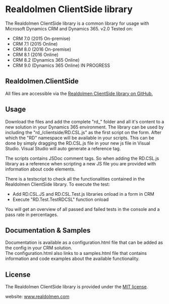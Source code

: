 <html>
<head>
</head>
<body>
<h1>Realdolmen ClientSide library</h1>
<p>The Realdolmen ClientSide library is a common library for usage with Microsoft Dynamics CRM and Dynamics 365. v2.0 Tested on: </br>
<ul>
	<li>CRM 7.0 (2015 On-premise)</li>
	<li>CRM 7.1 (2015 Online)</li>
	<li>CRM 8.0 (2016 On-premise)</li>
	<li>CRM 8.1 (2016 Online)</li>
	<li>CRM 8.2 (Dynamics 365 Online)</li>
	<li>CRM 9.0 (Dynamics 365 Online) IN PROGRESS</li>
</ul>
</p>
<h2>Realdolmen.ClientSide</h2>
<p>
All files are accessible via the 
<a href="https://github.com/Realdolmen365/Realdolmen.ClientSideLibrary">Realdolmen ClientSide library on GitHub.</a>
</p>
<h2>Usage</h2>
<p>
Download the files and add the complete "rd_" folder and all it's content to a new solution in your Dynamics 365 environment.
The library can be used by including the "rd_/clientside/RD.CSL.js" as the first script on the form. After which the "RD" namespace will be available in your scripts. This can be done by simply dragging the RD.CSL.js file in your new js file in Visual Studio. Visual Studio will auto generate a reference tag.</br>

The scripts contains JSDoc comment tags. So when adding the RD.CSL.js library as a reference when scripting a new JS file you are provided with information about code elements.
</br>
<p>
There is a testscript to check all the functionalities contained in the Realdolmen ClientSide library. To execute the test:
<ul>
	<li>Add RD.CSL.JS and RD.CSL.Test.js libraries onload in a form in CRM</li>
	<li>Execute "RD.Test.TestRDCSL" function onload</li>
</ul>
You will get an overview of all passed and failed tests in the console and a pass rate in percentages.
</p>
</p>
<h2>Documentation &amp; Samples</h2>
<p>
Documentation is available as a configuration.html file that can be added as the config in your CRM solution.</br>
The configuration.html also links to a samples.html file that contains information and code examples about the available functionality.
</p>
<h2>License</h2>
The Realdolmen ClientSide library is provided under the <a href="https://opensource.org/licenses/MIT">MIT license</a>.
<p>
website: <a href="http://www.realdolmen.com/">www.realdolmen.com</a>	
</p>
</body>
</html>
